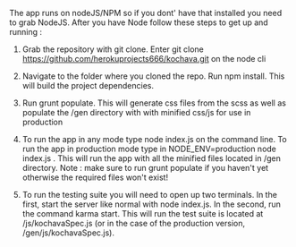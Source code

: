 The app runs on nodeJS/NPM so if you dont' have that installed you need to grab NodeJS. After you have Node follow these steps to get up and running :

1) Grab the repository with git clone. Enter git clone https://github.com/herokuprojects666/kochava.git on the node cli

2) Navigate to the folder where you cloned the repo. Run npm install. This will build the project dependencies.

3) Run grunt populate. This will generate css files from the scss as well as populate the /gen directory with with minified css/js for use in production

4) To run the app in any mode type node index.js on the command line. To run the app in production mode type in NODE_ENV=production node index.js . This will run the app with all the minified files located in /gen directory. Note : make sure to run grunt populate if you haven't yet otherwise the required files won't exist!

5) To run the testing suite you will need to open up two terminals. In the first, start the server like normal with node index.js. In the second, run the command karma start. This will run the test suite is located at /js/kochavaSpec.js (or in the case of the production version, /gen/js/kochavaSpec.js).



